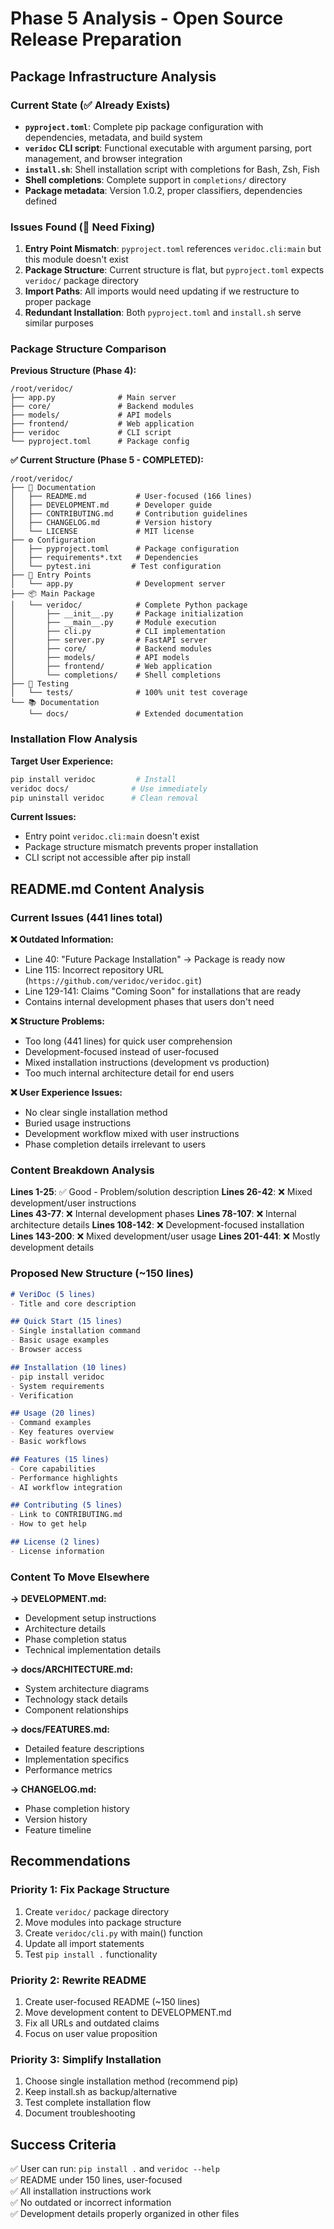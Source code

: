 # Phase 5 Analysis - Open Source Release Preparation

## Package Infrastructure Analysis

### Current State (✅ Already Exists)
- **`pyproject.toml`**: Complete pip package configuration with dependencies, metadata, and build system
- **`veridoc` CLI script**: Functional executable with argument parsing, port management, and browser integration
- **`install.sh`**: Shell installation script with completions for Bash, Zsh, Fish
- **Shell completions**: Complete support in `completions/` directory
- **Package metadata**: Version 1.0.2, proper classifiers, dependencies defined

### Issues Found (🔴 Need Fixing)
1. **Entry Point Mismatch**: `pyproject.toml` references `veridoc.cli:main` but this module doesn't exist
2. **Package Structure**: Current structure is flat, but `pyproject.toml` expects `veridoc/` package directory
3. **Import Paths**: All imports would need updating if we restructure to proper package
4. **Redundant Installation**: Both `pyproject.toml` and `install.sh` serve similar purposes

### Package Structure Comparison

**Previous Structure (Phase 4):**
```
/root/veridoc/
├── app.py              # Main server
├── core/               # Backend modules  
├── models/             # API models
├── frontend/           # Web application
├── veridoc             # CLI script
└── pyproject.toml      # Package config
```

**✅ Current Structure (Phase 5 - COMPLETED):**
```
/root/veridoc/
├── 📄 Documentation
│   ├── README.md           # User-focused (166 lines)
│   ├── DEVELOPMENT.md      # Developer guide
│   ├── CONTRIBUTING.md     # Contribution guidelines
│   ├── CHANGELOG.md        # Version history
│   └── LICENSE             # MIT license
├── ⚙️ Configuration
│   ├── pyproject.toml      # Package configuration
│   ├── requirements*.txt   # Dependencies
│   └── pytest.ini         # Test configuration
├── 🚀 Entry Points
│   └── app.py              # Development server
├── 📦 Main Package
│   └── veridoc/            # Complete Python package
│       ├── __init__.py     # Package initialization
│       ├── __main__.py     # Module execution
│       ├── cli.py          # CLI implementation
│       ├── server.py       # FastAPI server
│       ├── core/           # Backend modules
│       ├── models/         # API models
│       ├── frontend/       # Web application
│       └── completions/    # Shell completions
├── 🧪 Testing
│   └── tests/              # 100% unit test coverage
└── 📚 Documentation
    └── docs/               # Extended documentation
```

### Installation Flow Analysis

**Target User Experience:**
```bash
pip install veridoc         # Install
veridoc docs/              # Use immediately  
pip uninstall veridoc      # Clean removal
```

**Current Issues:**
- Entry point `veridoc.cli:main` doesn't exist
- Package structure mismatch prevents proper installation
- CLI script not accessible after pip install

## README.md Content Analysis  

### Current Issues (441 lines total)

**❌ Outdated Information:**
- Line 40: "Future Package Installation" → Package is ready now
- Line 115: Incorrect repository URL (`https://github.com/veridoc/veridoc.git`)  
- Line 129-141: Claims "Coming Soon" for installations that are ready
- Contains internal development phases that users don't need

**❌ Structure Problems:**
- Too long (441 lines) for quick user comprehension
- Development-focused instead of user-focused
- Mixed installation instructions (development vs production)
- Too much internal architecture detail for end users

**❌ User Experience Issues:**
- No clear single installation method
- Buried usage instructions
- Development workflow mixed with user instructions
- Phase completion details irrelevant to users

### Content Breakdown Analysis

**Lines 1-25**: ✅ Good - Problem/solution description
**Lines 26-42**: ❌ Mixed development/user instructions  
**Lines 43-77**: ❌ Internal development phases
**Lines 78-107**: ❌ Internal architecture details
**Lines 108-142**: ❌ Development-focused installation
**Lines 143-200**: ❌ Mixed development/user usage
**Lines 201-441**: ❌ Mostly development details

### Proposed New Structure (~150 lines)

```markdown
# VeriDoc (5 lines)
- Title and core description

## Quick Start (15 lines)  
- Single installation command
- Basic usage examples
- Browser access

## Installation (10 lines)
- pip install veridoc
- System requirements
- Verification

## Usage (20 lines)
- Command examples
- Key features overview
- Basic workflows

## Features (15 lines)
- Core capabilities
- Performance highlights
- AI workflow integration

## Contributing (5 lines)
- Link to CONTRIBUTING.md
- How to get help

## License (2 lines)
- License information
```

### Content To Move Elsewhere

**→ DEVELOPMENT.md:**
- Development setup instructions
- Architecture details  
- Phase completion status
- Technical implementation details

**→ docs/ARCHITECTURE.md:**
- System architecture diagrams
- Technology stack details
- Component relationships

**→ docs/FEATURES.md:**
- Detailed feature descriptions
- Implementation specifics
- Performance metrics

**→ CHANGELOG.md:**
- Phase completion history
- Version history
- Feature timeline

## Recommendations

### Priority 1: Fix Package Structure
1. Create `veridoc/` package directory
2. Move modules into package structure
3. Create `veridoc/cli.py` with main() function
4. Update all import statements
5. Test `pip install .` functionality

### Priority 2: Rewrite README
1. Create user-focused README (~150 lines)
2. Move development content to DEVELOPMENT.md
3. Fix all URLs and outdated claims
4. Focus on user value proposition

### Priority 3: Simplify Installation
1. Choose single installation method (recommend pip)
2. Keep install.sh as backup/alternative
3. Test complete installation flow
4. Document troubleshooting

## Success Criteria

✅ User can run: `pip install .` and `veridoc --help`  
✅ README under 150 lines, user-focused  
✅ All installation instructions work  
✅ No outdated or incorrect information  
✅ Development details properly organized in other files